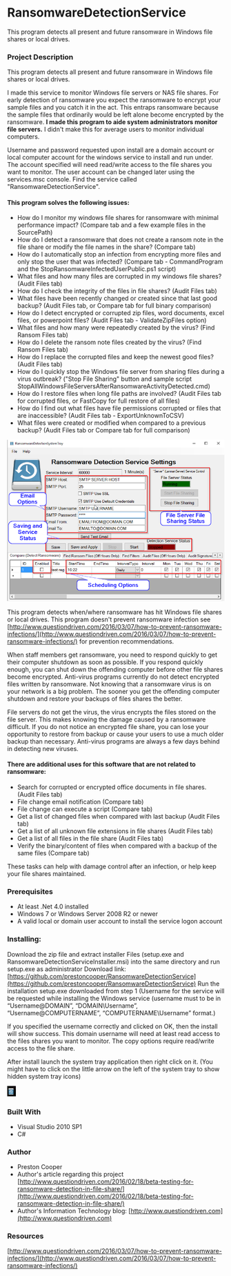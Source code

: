# RansomwareDetectionService
This program detects all present and future ransomware in Windows file shares or local drives.
### Project Description
This program detects all present and future ransomware in Windows file shares or local drives.

I made this service to monitor Windows file servers or NAS file shares. For early detection of ransomware you expect the ransomware to encrypt your sample files and you catch it in the act. This entraps ransomware because the sample files that ordinarily would be left alone become encrypted by the ransomware. **I made this program to aide system administrators monitor file servers.** I didn't make this for  average users to monitor individual computers. 

Username and password requested upon install are a domain account or local computer account for the windows service to install and run under.   The account specified will need read/write access to the file shares you want to monitor.   The user account can be changed later using the services.msc console.  Find the service called "RansomwareDetectionService".

#### This program solves the following issues:
 * How do I monitor my windows file shares for ransomware with minimal performance impact?  (Compare tab and a few example files in the SourcePath)
 * How do I detect a ransomware that does not create a ransom note in the file share or modify the file names in the share? (Compare tab)
 * How do I automatically stop an infection from encrypting more files and only stop the user that was infected? (Compare tab - CommandProgram and the StopRansomwareInfectedUserPublic.ps1 script)
 * What files and how many files are corrupted in my windows file shares?  (Audit Files tab)
 * How do I check the integrity of the files in file shares? (Audit Files tab)
 * What files have been recently changed or created since that last good backup? (Audit Files tab, or Compare tab for full binary comparison)
 * How do I detect encrypted or corrupted zip files, word documents, excel files, or powerpoint files?  (Audit Files tab - ValidateZipFiles option)
 * What files and how many were repeatedly created by the virus?  (Find Ransom Files tab)
 * How do I delete the ransom note files created by the virus?  (Find Ransom Files tab)
 * How do I replace the corrupted files and keep the newest good files?  (Audit Files tab)
 * How do I quickly stop the Windows file server from sharing files during a virus outbreak?  ("Stop File  Sharing" button and sample script StopAllWindowsFileServersAfterRansomwareActivityDetected.cmd)
 * How do I restore files when long file paths are involved?  (Audit Files tab for corrupted files, or FastCopy for full restore of all files)
 * How do I find out what files have file permissions corrupted or files that are inaccessible?   (Audit Files tab - ExportUnknownToCSV)
 * What files were created or modified when compared to a previous backup?  (Audit Files tab or Compare tab for full comparison)

![](Home_RansomwareDetectionServiceMain.png)

This program detects when/where ransomware has hit Windows file shares or local drives.  This program doesn't prevent ransomware infection see [http://www.questiondriven.com/2016/03/07/how-to-prevent-ransomware-infections/](http://www.questiondriven.com/2016/03/07/how-to-prevent-ransomware-infections/) for prevention recommendations.

When staff members get ransomware, you need to respond quickly to get their computer shutdown as soon as possible.  If you respond quickly enough, you can shut down the offending computer before other file shares become encrypted.  Anti-virus programs currently do not detect encrypted files written by ransomware.  Not knowing that a ransomware virus is on your network is a big problem.  The sooner you get the offending computer shutdown and restore your backups of files shares the better.  

File servers do not get the virus, the virus encrypts the files stored on the file server. This makes knowing the damage caused by a ransomware difficult. If you do not notice an encrypted file share, you can lose your opportunity to restore from backup or cause your users to use a much older backup than necessary.  Anti-virus programs are always a few days behind in detecting new viruses.   



#### There are additional uses for this software that are not related to ransomware:

 * Search for corrupted or encrypted office documents in file shares. (Audit Files tab)
 * File change email notification (Compare tab)
 * File change can execute a script (Compare tab)
 * Get a list of changed files when compared with last backup (Audit Files tab)
 * Get a list of all unknown file extensions in file shares (Audit Files tab)
 * Get a list of all files in the file share (Audit Files tab) 
 * Verify the binary/content of files when compared with a backup of the same files (Compare tab)

These tasks can help with damage control after an infection, or help keep your file shares maintained.

### Prerequisites
 * At least .Net 4.0 installed
 * Windows 7 or Windows Server 2008 R2 or newer
 * A valid local or domain user account to install the service logon account

### Installing:
Download the zip file and extract installer Files (setup.exe and RansomwareDetectionServiceInstaller.msi) into the same directory and run setup.exe as administrator  Download link: [https://github.com/prestoncooper/RansomwareDetectionService](https://github.com/prestoncooper/RansomwareDetectionService)
Run the installation setup.exe downloaded from step 1 (Username for the service will be requested while installing the Windows service (username must to be in “Username@DOMAIN”, “DOMAIN\Username”, “Username@COMPUTERNAME”, “COMPUTERNAME\Username” format.)
 
If you specified the username correctly and clicked on OK, then the install will show success.  This domain username will need at least read access to the files shares you want to monitor.  The copy options require read/write access to the file share.

After install launch the system tray application then right click on it.   (You might have to click on the little arrow on the left of the system tray to show hidden system tray icons)

![](Documentation_RansomwareDetectionServiceTray.png) 

### Built With
 * Visual Studio 2010 SP1
 * C#
 
### Author
 * Preston Cooper 
 * Author's article regarding this project [http://www.questiondriven.com/2016/02/18/beta-testing-for-ransomware-detection-in-file-share/](http://www.questiondriven.com/2016/02/18/beta-testing-for-ransomware-detection-in-file-share/)
 * Author's Information Technology blog: [http://www.questiondriven.com](http://www.questiondriven.com)

### Resources
[http://www.questiondriven.com/2016/03/07/how-to-prevent-ransomware-infections/](http://www.questiondriven.com/2016/03/07/how-to-prevent-ransomware-infections/)
